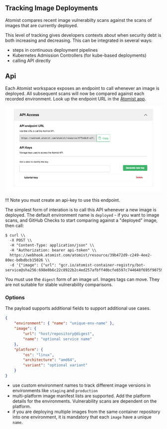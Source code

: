 ## Tracking Image Deployments

Atomist compares recent image vulnerabilty scans against the scans of images that are currently deployed.

This level of tracking gives developers contexts about when security debt is both increasing and decreasing.  This can be integrated in several ways:

* steps in continuous deployment pipelines
* Kubernetes Admission Controllers (for kube-based deployments)
* calling API directly

## Api

Each Atomist workspace exposes an endpoint to call whenever an image is deployed.  All subsequent scans will now be compared against each recorded environment.  Look up the endpoint URL in the [Atomist app](https://dso.atomist.com/r/auth/integrations).

![integration](img/deploy/integration.png)

!!! Note
    you must create an api-key to use this endpoint.

The simplest form of interation is to call this API whenever a new image is deployed.  The default environment name is `deployed` - if you want to image scans, and GitHub Checks to start comparing against a "deployed" image, then call:

```
$ curl \\
  -X POST \\
  -H "Content-Type: application/json" \\
  -H "Authorization: bearer api-token" \\
  https://webhook.atomist.com/atomist/resource/39b472d9-c249-4ee2-80ec-bdbdbcb15026 \\
  -d '{"image": {"url": "gcr.io/atomist-container-registry/bot-service@sha256:698e0b6c22c8922b2c4ed257afbff40bcfe6597c744648f695f907598d3f6b5c"}}'
```

You must use the `digest` form of an image url.  Images tags can move.  They are not suitable for stable vulnerability comparisons.

### Options

The payload supports additional fields to support additional use cases.

```json
{
    "environment": { "name": "unique-env-name" },
    "image": {
        "url": "host/repository@digest",
        "name": "optional service name"
    },
    "platform": {
        "os": "linux",
        "architecture": "amd64",
        "variant": "optional variant"
    }
}
```

* use custom environment names to track different image versions in environments like `staging` and `production`
* multi-platform image manifest lists are supported.  Add the platform details for the environments. Vulnerability scans are dependent on the platform.
* if you are deploying multiple images from the same container repository into one environment, it is mandatory that each `image` have a unique `name`.
